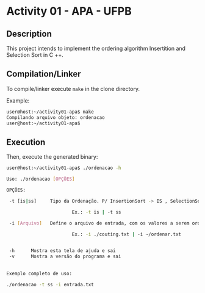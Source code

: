 # Activity 01 - APA - UFPB

## Description

This project intends to implement the ordering algorithm Insertition and Selection Sort in C ++.

## Compilation/Linker

To compile/linker execute `make` in the clone directory.

Example:

```bash
user@host:~/activity01-apa$ make
Compilando arquivo objeto: ordenacao
user@host:~/activity01-apa$
```

## Execution

Then, execute the generated binary:

```bash
user@host:~/activity01-apa$ ./ordenacao -h

Uso: ./ordenacao [OPÇÕES]

OPÇÕES:

 -t [is|ss]     Tipo da Ordenação. P/ InsertionSort -> IS , SelectionSort -> SS.

                        Ex.: -t is | -t ss

 -i [Arquivo]   Define o arquivo de entrada, com os valores a serem ordenados.

                        Ex.: -i ./couting.txt | -i ~/ordenar.txt
                        

 -h      Mostra esta tela de ajuda e sai
 -v      Mostra a versão do programa e sai
 
   
Exemplo completo de uso:

./ordenacao -t ss -i entrada.txt 
```

